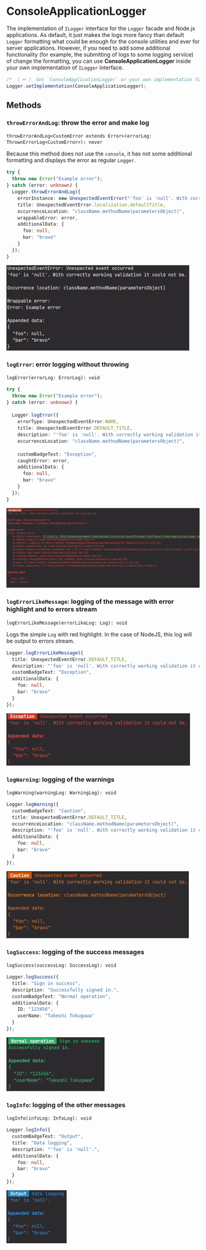 # **ConsoleApplicationLogger**

The implementation of `ILogger` interface for the `Logger` facade and Node.js applications.
As default, it just makes the logs more fancy than default `Logger` formatting what could be enough for the console
utilities and ever for server applications. However, if you need to add some additional functionality
(for example, the submitting of logs to some logging service) of change the formatting, you can use
**ConsoleApplicationLogger** inside your own implementation of `ILogger` interface.


```typescript
/* 〔 ✏ 〕 Set `ConsoleApplicationLogger` or your own implementation for the `Logger` facade */
Logger.setImplementation(ConsoleApplicationLogger);
```


## Methods

### `throwErrorAndLog`: throw the error and make log

```
throwErrorAndLog<CustomError extends Error>(errorLog: ThrownErrorLog<CustomError>): never
```

Because this method does not use the `console`, it has not some additional formatting and displays the error as regular
`Logger`.

```typescript
try {
  throw new Error("Example error");
} catch (error: unknown) {
  Logger.throwErrorAndLog({
    errorInstance: new UnexpectedEventError("'foo' is 'null'. With correctly working validation it could not be."),
    title: UnexpectedEventError.localization.defaultTitle,
    occurrenceLocation: "className.methodName(parametersObject)",
    wrappableError: error,
    additionalData: {
      foo: null,
      bar: "bravo"
    }
  });
}
```

![throwErrorAndLog](Images/throwErrorAndLog-Example.png)


### `logError`: error logging without throwing

```
logError(errorLog: ErrorLog): void
```

```typescript
try {
  throw new Error("Example error");
} catch (error: unknown) {

  Logger.logError({
    errorType: UnexpectedEventError.NAME,
    title: UnexpectedEventError.DEFAULT_TITLE,
    description: "'foo' is 'null'. With correctly working validation it could not be.",
    occurrenceLocation: "className.methodName(parametersObject)",

    customBadgeText: "Exception",
    caughtError: error,
    additionalData: {
      foo: null,
      bar: "bravo"
    }
  });
}
```

![logError](Images/logError-Example.png)


### `logErrorLikeMessage`: logging of the message with error highlight and to errors stream

```
logErrorLikeMessage(errorLikeLog: Log): void
```

Logs the simple `Log` with red highlight. In the case of NodeJS, this log will be output to errors stream.

```typescript
Logger.logErrorLikeMessage({
  title: UnexpectedEventError.DEFAULT_TITLE,
  description: "'foo' is 'null'. With correctly working validation it could not be.",
  customBadgeText: "Exception",
  additionalData: {
    foo: null,
    bar: "bravo"
  }
});
```

![logErrorLikeMessage](Images/logErrorLikeMessage-Example.png)


### `logWarning`: logging of the warnings

```
logWarning(warningLog: WarningLog): void
```

```typescript
Logger.logWarning({
  customBadgeText: "Caution",
  title: UnexpectedEventError.DEFAULT_TITLE,
  occurrenceLocation: "className.methodName(parametersObject)",
  description: "'foo' is 'null'. With correctly working validation it could not be.",
  additionalData: {
    foo: null,
    bar: "bravo"
  }
});
```

![logWarning](Images/logWarning-Example.png)


### `logSuccess`: logging of the success messages

```
logSuccess(successLog: SuccessLog): void
```

```typescript
Logger.logSuccess({
  title: "Sign in success",
  description: "Successfully signed in.",
  customBadgeText: "Normal operation",
  additionalData: {
    ID: "123456",
    userName: "Takeshi Tokugawa"
  }
});
```

![logSuccess](Images/logSuccess-Example.png)


### `logInfo`: logging of the other messages

```
logInfo(infoLog: InfoLog): void 
```

```typescript
Logger.logInfo({
  customBadgeText: "Output",
  title: "Data logging",
  description: "'foo' is 'null'.",
  additionalData: {
    foo: null,
    bar: "bravo"
  }
});
```

![logInfo](Images/logInfo-Example.png)
